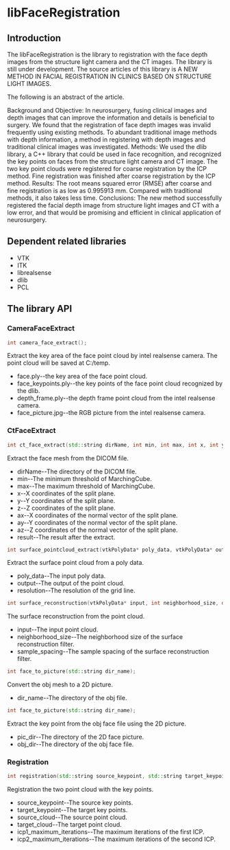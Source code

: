 # libFaceRegistration

## Introduction
The libFaceRegistration is the library to registration with the face depth images from the structure light camera and the CT images. The library is still under development. The source articles of this library is A NEW METHOD IN FACIAL REGISTRATION IN CLINICS BASED ON STRUCTURE LIGHT IMAGES. 

The following is an abstract of the article.

Background and Objective: In neurosurgery, fusing clinical images and depth images that can improve the information and details is beneficial to surgery. We found that the registration of face depth images was invalid frequently using existing methods. To abundant traditional image methods with depth information, a method in registering with depth images and traditional clinical images was investigated. Methods: We used the dlib library, a C++ library that could be used in face recognition, and recognized the key points on faces from the structure light camera and CT image. The two key point clouds were registered for coarse registration by the ICP method. Fine registration was finished after coarse registration by the ICP method. Results: The root means squared error (RMSE) after coarse and fine registration is as low as 0.995913 mm. Compared with traditional methods, it also takes less time. Conclusions: The new method successfully registered the facial depth image from structure light images and CT with a low error, and that would be promising and efficient in clinical application of neurosurgery.

## Dependent related libraries

* VTK
* ITK
* librealsense
* dlib
* PCL

## The library API

### CameraFaceExtract

```cpp
int camera_face_extract();
```

Extract the key area of the face point cloud by intel realsense camera. The point cloud will be saved at C:/temp.
*	face.ply--the key area of the face point cloud.
*	face_keypoints.ply--the key points of the face point cloud recognized by the dlib.
*	depth_frame.ply--the depth frame point cloud from the intel realsense camera.
*	face_picture.jpg--the RGB picture from the intel realsense camera.

### CtFaceExtract

```cpp
int ct_face_extract(std::string dirName, int min, int max, int x, int y, int z, int ax, int ay, int az, vtkPolyData* result);
```

Extract the face mesh from the DICOM file.
* dirName--The directory of the DICOM file.
* min--The minimum threshold of MarchingCube.
* max--The maximum threshold of MarchingCube.
* x--X coordinates of the split plane.
* y--Y coordinates of the split plane.
* z--Z coordinates of the split plane.
* ax--X coordinates of the normal vector of the split plane.
* ay--Y coordinates of the normal vector of the split plane.
* az--Z coordinates of the normal vector of the split plane.
* result--The result after the extract.

```cpp
int surface_pointcloud_extract(vtkPolyData* poly_data, vtkPolyData* output, int resolution);
```

Extract the surface point cloud from a poly data.
* poly_data--The input poly data.
* output--The output of the point cloud.
* resolution--The resolution of the grid line.

```cpp
int surface_reconstruction(vtkPolyData* input, int neighborhood_size, double sample_spacing);
```

The surface reconstruction from the point cloud.
* input--The input point cloud.
* neighborhood_size--The neighborhood size of the surface reconstruction filter.
* sample_spacing--The sample spacing of the surface reconstruction filter.

```cpp
int face_to_picture(std::string dir_name);
```

Convert the obj mesh to a 2D picture.
* dir_name--The directory of the obj file.

```cpp
int face_to_picture(std::string dir_name);
```

Extract the key point from the obj face file using the 2D picture.
* pic_dir--The directory of the 2D face picture.
* obj_dir--The directory of the obj face file.

### Registration

```cpp
int registration(std::string source_keypoint, std::string target_keypoint, std::string source_cloud, std::string target_cloud, int icp1_maximum_iterations, int icp2_maximum_iterations);
```

Registration the two point cloud with the key points.
* source_keypoint--The source key points.
* target_keypoint--The target key points.
* source_cloud--The source point cloud.
* target_cloud--The target point cloud.
* icp1_maximum_iterations--The maximum iterations of the first ICP.
* icp2_maximum_iterations--The maximum iterations of the second ICP.
